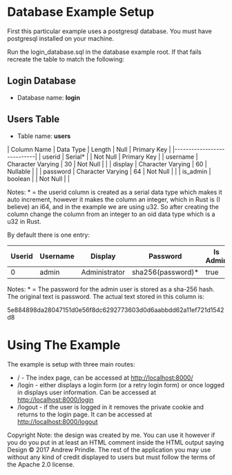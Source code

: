 # Database Example Setup
First this particular example uses a postgresql database.  You must have postgresql installed on your machine.

Run the login_database.sql in the database example root.  If that fails recreate the table to match the following:

## Login Database
* Database name: **login**

## Users Table
* Table name: **users**

| Column Name | Data Type | Length | Null | Primary Key |
|----------------------------|
| userid | Serial* | | Not Null | Primary Key |
| username | Character Varying | 30 | Not Null | |
| display | Character Varying | 60 | Nullable | |
| password | Character Varying | 64 | Not Null | |
| is_admin | boolean | | Not Null | |




Notes: * = the userid column is created as a serial data type which makes it auto increment, however it makes the column an integer, which in Rust is (I believe) an i64, and in the example we are using u32.  So after creating the column change the column from an integer to an oid data type which is a u32 in Rust.


By default there is one entry:

| Userid | Username | Display| Password | Is Admin |
|--------|-----------|---------|----------|-----------|
| 0  |  admin | Administrator | sha256(password)* | true |

Notes: * = The password for the admin user is stored as a sha-256 hash.  The original text is password.  The actual text stored in this column is:

5e884898da28047151d0e56f8dc6292773603d0d6aabbdd62a11ef721d1542d8


# Using The Example
The example is setup with three main routes:

* / - The index page, can be accessed at [http://localhost:8000/](http://localhost:8000/)
* /login - either displays a login form (or a retry login form) or once logged in displays user information.  Can be accessed at [http://localhost:8000/login](http://localhost:8000/login)
* /logout - if the user is logged in it removes the private cookie and returns to the login page.  It can be accessed at [http://localhost:8000/logout](http://localhost:8000/logout)

Copyright Note: the design was created by me.  You can use it however if you do you put in at least an HTML comment inside the HTML output saying Design &copy; 2017 Andrew Prindle.
The rest of the application you may use without any kind of credit displayed to users but must follow the terms of the Apache 2.0 license.

